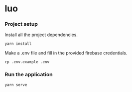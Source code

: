 # luo

### Project setup
Install all the project dependencies.

```
yarn install
```
Make a .env file and fill in the provided firebase credentials.

```
cp .env.example .env
```

### Run the application
```
yarn serve
```
